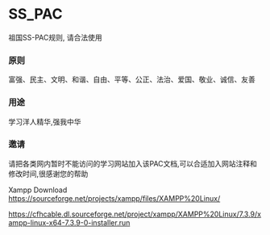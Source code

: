 # SS_PAC
祖国SS-PAC规则, 请合法使用

### 原则
富强、民主、文明、和谐、自由、平等、公正、法治、爱国、敬业、诚信、友善

### 用途
学习洋人精华,强我中华

### 邀请
请把各类网内暂时不能访问的学习网站加入该PAC文档,可以合适加入网站注释和修改时间,很感谢您的帮助

Xampp Download
https://sourceforge.net/projects/xampp/files/XAMPP%20Linux/

https://cfhcable.dl.sourceforge.net/project/xampp/XAMPP%20Linux/7.3.9/xampp-linux-x64-7.3.9-0-installer.run
